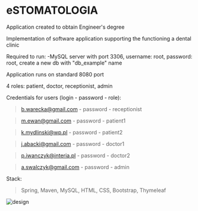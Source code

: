 # eSTOMATOLOGIA
Application created to obtain Engineer's degree 

Implementation of software application supporting the functioning a dental clinic

Required to run: 
-MySQL server with port 3306, username: root, password: root, create a new db with "db_example" name

Application runs on standard 8080 port

4 roles: patient, doctor, receptionist, admin

Credentials for users (login - password - role):

>b.warecka@gmail.com - password - receptionist

>m.ewan@gmail.com - password - patient1

>k.mydlinski@wp.pl - password - patient2

>j.abacki@gmail.com - password - doctor1

>p.iwanczyk@interia.pl - password - doctor2

>a.swalczyk@gmail.com - password - admin


Stack: 
>Spring,
>Maven,
>MySQL,
>HTML,
>CSS,
>Bootstrap,
>Thymeleaf

![design](https://i.imgur.com/PVac7HZ.png)
